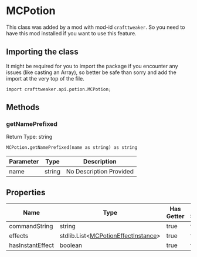 # MCPotion

This class was added by a mod with mod-id `crafttweaker`. So you need to have this mod installed if you want to use this feature.

## Importing the class

It might be required for you to import the package if you encounter any issues (like casting an Array), so better be safe than sorry and add the import at the very top of the file.
```zenscript
import crafttweaker.api.potion.MCPotion;
```


## Methods

### getNamePrefixed

Return Type: string

```zenscript
MCPotion.getNamePrefixed(name as string) as string
```
| Parameter | Type | Description |
|-----------|------|-------------|
| name | string | No Description Provided |


## Properties

| Name | Type | Has Getter | Has Setter |
|------|------|------------|------------|
| commandString | string | true | false |
| effects | stdlib.List&lt;[MCPotionEffectInstance](/vanilla/api/potions/MCPotionEffectInstance)&gt; | true | false |
| hasInstantEffect | boolean | true | false |

